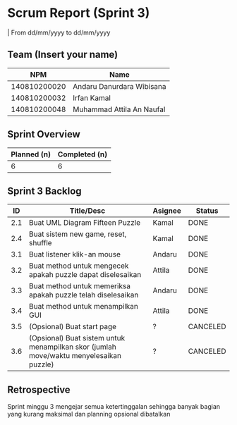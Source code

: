 # Scrum Report (Sprint 3)
| From dd/mm/yyyy to dd/mm/yyyy

## Team (Insert your name)
| NPM           | Name        |
| ------------- |-------------|
| 140810200020  | Andaru Danurdara Wibisana    |
| 140810200032  | Irfan Kamal    |
| 140810200048  | Muhammad Attila An Naufal |

## Sprint Overview
| Planned (n)   | Completed (n) |
| ------------- |-------------- |
| 6             | 6             |

## Sprint 3 Backlog

| ID  | Title/Desc | Asignee | Status |
| --- | ---------- | ------- | ------ |
| 2.1 | Buat UML Diagram Fifteen Puzzle | Kamal | DONE |
| 2.4 | Buat sistem new game, reset, shuffle | Kamal | DONE |
| 3.1 | Buat listener klik-an mouse | Andaru | DONE |
| 3.2 | Buat method untuk mengecek apakah puzzle dapat diselesaikan | Attila | DONE |
| 3.3 | Buat method untuk memeriksa apakah puzzle telah diselesaikan | Andaru | DONE |
| 3.4 | Buat method untuk menampilkan GUI | Attila | DONE |
| 3.5 | (Opsional) Buat start page | ? | CANCELED |
| 3.6 | (Opsional) Buat sistem untuk menampilkan skor (jumlah move/waktu menyelesaikan puzzle) | ? | CANCELED |

## Retrospective 

Sprint minggu 3 mengejar semua ketertinggalan sehingga banyak bagian yang kurang maksimal dan planning opsional dibatalkan


